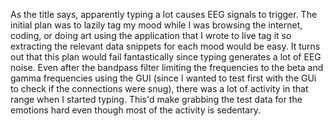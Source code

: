 <!-- 
.. title: Typing causes a bunch of EEG noises too
.. slug: typing-causes-a-bunch-of-eeg-noises-too
.. date: 2015-04-26 21:22:15 UTC-07:00
.. tags: openbci,eeg
.. category: 
.. link: 
.. description: 
.. type: text
.. author: phora
-->

As the title says, apparently typing a lot causes EEG signals to trigger. The initial 
plan was to lazily tag my mood while I was browsing the internet, coding, or doing art
using the application that I wrote to live tag it so extracting the relevant data snippets
for each mood would be easy. It turns out that this plan would fail fantastically since
typing generates a lot of EEG noise. Even after the bandpass filter limiting the frequencies
to the beta and gamma frequencies using the GUI (since I wanted to test first with the GUi
to check if the connections were snug), there was a lot of activity in that range
when I started typing. This'd make grabbing the test data for the emotions hard even though
most of the activity is sedentary.
